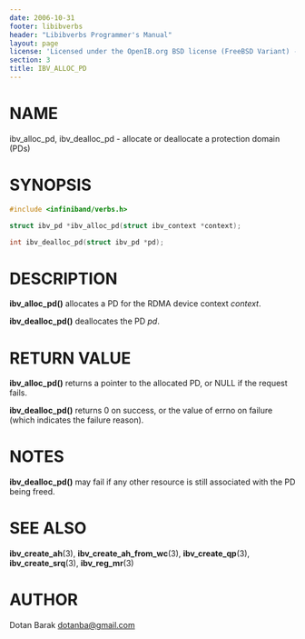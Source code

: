 ```yaml
---
date: 2006-10-31
footer: libibverbs
header: "Libibverbs Programmer's Manual"
layout: page
license: 'Licensed under the OpenIB.org BSD license (FreeBSD Variant) - See COPYING.md'
section: 3
title: IBV_ALLOC_PD
---
```


# NAME

ibv_alloc_pd, ibv_dealloc_pd - allocate or deallocate a protection domain
(PDs)

# SYNOPSIS

```c
#include <infiniband/verbs.h>

struct ibv_pd *ibv_alloc_pd(struct ibv_context *context);

int ibv_dealloc_pd(struct ibv_pd *pd);
```

# DESCRIPTION

**ibv_alloc_pd()** allocates a PD for the RDMA device context *context*.

**ibv_dealloc_pd()** deallocates the PD *pd*.

# RETURN VALUE

**ibv_alloc_pd()** returns a pointer to the allocated PD, or NULL if the
request fails.

**ibv_dealloc_pd()** returns 0 on success, or the value of errno on failure
(which indicates the failure reason).

# NOTES

**ibv_dealloc_pd()** may fail if any other resource is still associated with
the PD being freed.

# SEE ALSO

**ibv_create_ah**(3),
**ibv_create_ah_from_wc**(3),
**ibv_create_qp**(3),
**ibv_create_srq**(3),
**ibv_reg_mr**(3)

# AUTHOR

Dotan Barak <dotanba@gmail.com>

